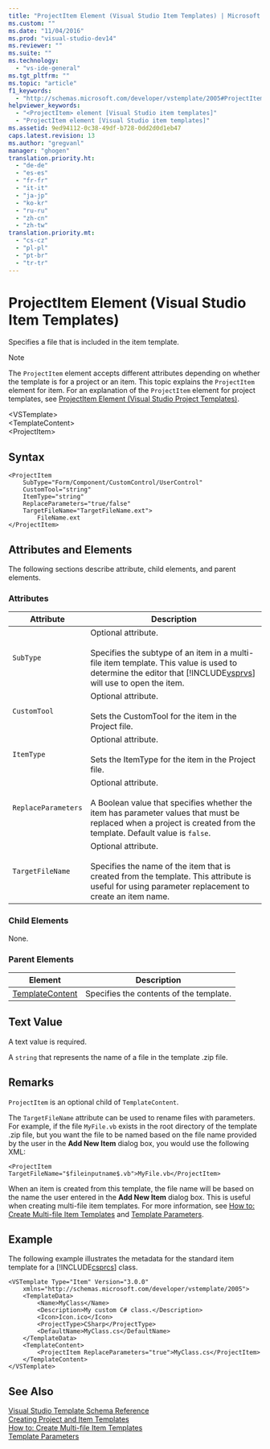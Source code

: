```yaml
---
title: "ProjectItem Element (Visual Studio Item Templates) | Microsoft Docs"
ms.custom: ""
ms.date: "11/04/2016"
ms.prod: "visual-studio-dev14"
ms.reviewer: ""
ms.suite: ""
ms.technology: 
  - "vs-ide-general"
ms.tgt_pltfrm: ""
ms.topic: "article"
f1_keywords: 
  - "http://schemas.microsoft.com/developer/vstemplate/2005#ProjectItem"
helpviewer_keywords: 
  - "<ProjectItem> element [Visual Studio item templates]"
  - "ProjectItem element [Visual Studio item templates]"
ms.assetid: 9ed94112-0c38-49df-b728-0dd2d0d1eb47
caps.latest.revision: 13
ms.author: "gregvanl"
manager: "ghogen"
translation.priority.ht: 
  - "de-de"
  - "es-es"
  - "fr-fr"
  - "it-it"
  - "ja-jp"
  - "ko-kr"
  - "ru-ru"
  - "zh-cn"
  - "zh-tw"
translation.priority.mt: 
  - "cs-cz"
  - "pl-pl"
  - "pt-br"
  - "tr-tr"
---
```

# ProjectItem Element (Visual Studio Item Templates)
Specifies a file that is included in the item template.  
  
> [!NOTE]
>  The `ProjectItem` element accepts different attributes depending on whether the template is for a project or an item. This topic explains the `ProjectItem` element for item. For an explanation of the `ProjectItem` element for project templates, see [ProjectItem Element (Visual Studio Project Templates)](../extensibility/projectitem-element-visual-studio-project-templates.md).  
  
 \<VSTemplate>  
 \<TemplateContent>  
 \<ProjectItem>  
  
## Syntax  
  
```  
<ProjectItem  
    SubType="Form/Component/CustomControl/UserControl"  
    CustomTool="string"  
    ItemType="string"  
    ReplaceParameters="true/false"  
    TargetFileName="TargetFileName.ext">  
        FileName.ext  
</ProjectItem>  
```  
  
## Attributes and Elements  
 The following sections describe attribute, child elements, and parent elements.  
  
### Attributes  
  
|Attribute|Description|  
|---------------|-----------------|  
|`SubType`|Optional attribute.<br /><br /> Specifies the subtype of an item in a multi-file item template. This value is used to determine the editor that [!INCLUDE[vsprvs](../code-quality/includes/vsprvs_md.md)] will use to open the item.|  
|`CustomTool`|Optional attribute.<br /><br /> Sets the CustomTool for the item in the Project file.|  
|`ItemType`|Optional attribute.<br /><br /> Sets the ItemType for the item in the Project file.|  
|`ReplaceParameters`|Optional attribute.<br /><br /> A Boolean value that specifies whether the item has parameter values that must be replaced when a project is created from the template. Default value is `false`.|  
|`TargetFileName`|Optional attribute.<br /><br /> Specifies the name of the item that is created from the template. This attribute is useful for using parameter replacement to create an item name.|  
  
### Child Elements  
 None.  
  
### Parent Elements  
  
|Element|Description|  
|-------------|-----------------|  
|[TemplateContent](../extensibility/templatecontent-element-visual-studio-templates.md)|Specifies the contents of the template.|  
  
## Text Value  
 A text value is required.  
  
 A `string` that represents the name of a file in the template .zip file.  
  
## Remarks  
 `ProjectItem` is an optional child of `TemplateContent`.  
  
 The `TargetFileName` attribute can be used to rename files with parameters. For example, if the file `MyFile.vb` exists in the root directory of the template .zip file, but you want the file to be named based on the file name provided by the user in the **Add New Item** dialog box, you would use the following XML:  
  
```  
<ProjectItem TargetFileName="$fileinputname$.vb">MyFile.vb</ProjectItem>  
```  
  
 When an item is created from this template, the file name will be based on the name the user entered in the **Add New Item** dialog box. This is useful when creating multi-file item templates. For more information, see [How to: Create Multi-file Item Templates](../ide/how-to-create-multi-file-item-templates.md) and [Template Parameters](../ide/template-parameters.md).  
  
## Example  
 The following example illustrates the metadata for the standard item template for a [!INCLUDE[csprcs](../data-tools/includes/csprcs_md.md)] class.  
  
```  
<VSTemplate Type="Item" Version="3.0.0"  
    xmlns="http://schemas.microsoft.com/developer/vstemplate/2005">  
    <TemplateData>  
        <Name>MyClass</Name>  
        <Description>My custom C# class.</Description>  
        <Icon>Icon.ico</Icon>  
        <ProjectType>CSharp</ProjectType>  
        <DefaultName>MyClass.cs</DefaultName>  
    </TemplateData>  
    <TemplateContent>  
        <ProjectItem ReplaceParameters="true">MyClass.cs</ProjectItem>  
    </TemplateContent>  
</VSTemplate>  
```  
  
## See Also  
 [Visual Studio Template Schema Reference](../extensibility/visual-studio-template-schema-reference.md)   
 [Creating Project and Item Templates](../ide/creating-project-and-item-templates.md)   
 [How to: Create Multi-file Item Templates](../ide/how-to-create-multi-file-item-templates.md)   
 [Template Parameters](../ide/template-parameters.md)
